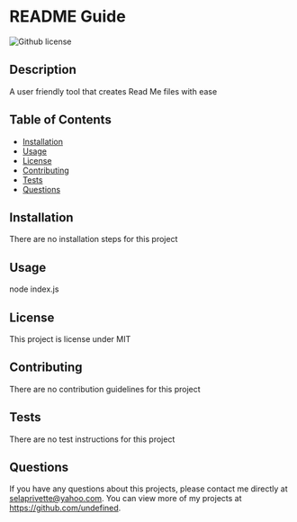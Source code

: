 # README Guide
  ![Github license](http://img.shields.io/badge/license-MIT-blue.svg)
  
  ## Description 
  A user friendly tool that creates Read Me files with ease
  ## Table of Contents
  * [Installation](#installation)
  * [Usage](#usage)
  * [License](#license)
  * [Contributing](#contributing)
  * [Tests](#tests)
  * [Questions](#questions)
  
  ## Installation 
  There are no installation steps for this project
  ## Usage 
  node index.js
  ## License 
  This project is license under MIT
  ## Contributing 
  There are no contribution guidelines for this project
  ## Tests
  There are no test instructions for this project
  ## Questions
  If you have any questions about this projects, please contact me directly at selaprivette@yahoo.com. You can view more of my projects at https://github.com/undefined.
